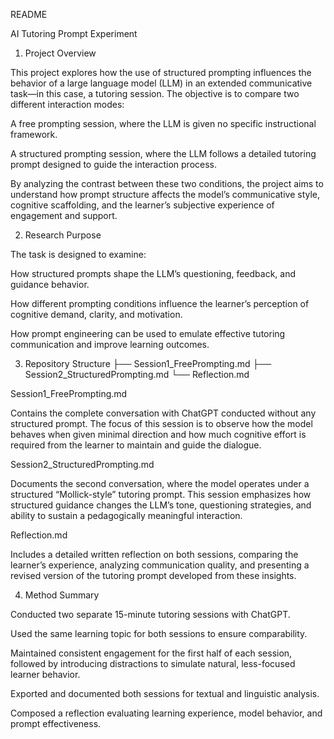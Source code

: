 README

AI Tutoring Prompt Experiment
1. Project Overview

This project explores how the use of structured prompting influences the behavior of a large language model (LLM) in an extended communicative task—in this case, a tutoring session.
The objective is to compare two different interaction modes:

A free prompting session, where the LLM is given no specific instructional framework.

A structured prompting session, where the LLM follows a detailed tutoring prompt designed to guide the interaction process.

By analyzing the contrast between these two conditions, the project aims to understand how prompt structure affects the model’s communicative style, cognitive scaffolding, and the learner’s subjective experience of engagement and support.

2. Research Purpose

The task is designed to examine:

How structured prompts shape the LLM’s questioning, feedback, and guidance behavior.

How different prompting conditions influence the learner’s perception of cognitive demand, clarity, and motivation.

How prompt engineering can be used to emulate effective tutoring communication and improve learning outcomes.

3. Repository Structure
├── Session1_FreePrompting.md
├── Session2_StructuredPrompting.md
└── Reflection.md

Session1_FreePrompting.md

Contains the complete conversation with ChatGPT conducted without any structured prompt.
The focus of this session is to observe how the model behaves when given minimal direction and how much cognitive effort is required from the learner to maintain and guide the dialogue.

Session2_StructuredPrompting.md

Documents the second conversation, where the model operates under a structured “Mollick-style” tutoring prompt.
This session emphasizes how structured guidance changes the LLM’s tone, questioning strategies, and ability to sustain a pedagogically meaningful interaction.

Reflection.md

Includes a detailed written reflection on both sessions, comparing the learner’s experience, analyzing communication quality, and presenting a revised version of the tutoring prompt developed from these insights.

4. Method Summary

Conducted two separate 15-minute tutoring sessions with ChatGPT.

Used the same learning topic for both sessions to ensure comparability.

Maintained consistent engagement for the first half of each session, followed by introducing distractions to simulate natural, less-focused learner behavior.

Exported and documented both sessions for textual and linguistic analysis.

Composed a reflection evaluating learning experience, model behavior, and prompt effectiveness.